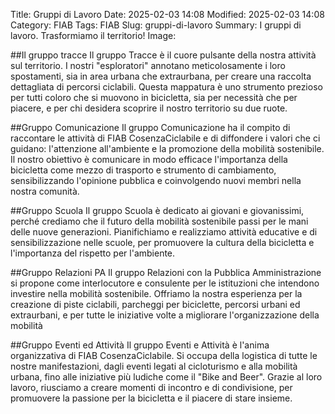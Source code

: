 Title: Gruppi di Lavoro
Date: 2025-02-03 14:08
Modified: 2025-02-03 14:08
Category: FIAB
Tags: FIAB
Slug: gruppi-di-lavoro
Summary: I gruppi di lavoro. Trasformiamo il territorio!
Image:

##Il gruppo tracce<a name="tracce"></a>
Il gruppo Tracce è il cuore pulsante della nostra attività sul territorio. I nostri "esploratori" annotano meticolosamente i loro spostamenti, sia in area urbana che extraurbana, per creare una raccolta dettagliata di percorsi ciclabili. Questa mappatura è uno strumento prezioso per tutti coloro che si muovono in bicicletta, sia per necessità che per piacere, e per chi desidera scoprire il nostro territorio su due ruote.

##Gruppo Comunicazione<a name="comunicazione"></a>
Il gruppo Comunicazione ha il compito di raccontare le attività di FIAB CosenzaCiclabile e di diffondere i valori che ci guidano: l'attenzione all'ambiente e la promozione della mobilità sostenibile. Il nostro obiettivo è comunicare in modo efficace l'importanza della bicicletta come mezzo di trasporto e strumento di cambiamento, sensibilizzando l'opinione pubblica e coinvolgendo nuovi membri nella nostra comunità.

##Gruppo Scuola<a name="scuola"></a>
Il gruppo Scuola è dedicato ai giovani e giovanissimi, perché crediamo che il futuro della mobilità sostenibile passi per le mani delle nuove generazioni. Pianifichiamo e realizziamo attività educative e di sensibilizzazione nelle scuole, per promuovere la cultura della bicicletta e l'importanza del rispetto per l'ambiente.

##Gruppo Relazioni PA<a name="pa"></a>
Il gruppo Relazioni con la Pubblica Amministrazione si propone come interlocutore e consulente per le istituzioni che intendono investire nella mobilità sostenibile. Offriamo la nostra esperienza per la creazione di piste ciclabili, parcheggi per biciclette, percorsi urbani ed extraurbani, e per tutte le iniziative volte a migliorare l'organizzazione della mobilità

##Gruppo Eventi ed Attività<a name="eventi"></a>
Il gruppo Eventi e Attività è l'anima organizzativa di FIAB CosenzaCiclabile. Si occupa della logistica di tutte le nostre manifestazioni, dagli eventi legati al cicloturismo e alla mobilità urbana, fino alle iniziative più ludiche come il "Bike and Beer". Grazie al loro lavoro, riusciamo a creare momenti di incontro e di condivisione, per promuovere la passione per la bicicletta e il piacere di stare insieme.
